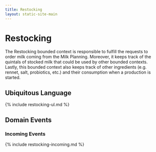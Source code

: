 ```yaml
---
title: Restocking
layout: static-site-main
---
```


# Restocking
The Restocking bounded context is responsible to fulfill the requests to order
milk coming from the Milk Planning.
Moreover, it keeps track of the quintals of stocked milk that could be used by
other bounded contexts.
Lastly, this bounded context also keeps track of other ingredients (e.g. rennet,
salt, probiotics, etc.) and their consumption when a production is started.

## Ubiquitous Language

{% include restocking-ul.md %}

## Domain Events

### Incoming Events

{% include restocking-incoming.md %}
